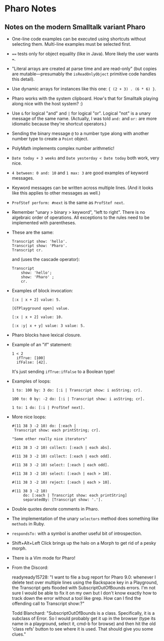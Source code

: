 # Pharo Notes
## Notes on the modern Smalltalk variant Pharo

* One-line code examples can be executed using shortcuts without selecting
  them. Multi-line examples must be selected first.
* `==` tests only for object equality (like in Java). More likely the user
  wants `=`.
* "Literal arrays are created at parse time and are read-only" (but copies are
  mutable—presumably the `isReadOnlyObject` primitive code handles this detail).
* Use dynamic arrays for instances like this one: `{ (2 + 3) . (6 * 6) }`.
* Pharo works with the system clipboard. How's that for Smalltalk playing
  along nice with the host system? :)
* Use `&` for logical "and" and `|` for logical "or". Logical "not" is a unary
  message of the same name. (Actually, I was told `and:` and `or:` are more
  idiomatic because they're shortcut operators.)
* Sending the binary message `@` to a number type along with another number
  type to create a `Point` object.
* PolyMath implements complex number arithmetic!
* `Date today + 3 weeks` and `Date yesterday < Date today` both work, very
  nice.
* `4 between: 0 and: 10` and `1 max: 3` are good examples of keyword messages.
* Keyword messages can be written across multiple lines. (And it looks like
  this applies to other messages as well.)
* `ProfStef perform: #next` is the same as `ProfStef next`.
* Remember "unary > binary > keyword", "left to right". There is no algebraic
  order of operations. All exceptions to the rules need to be implemented with
  parentheses.
* These are the same:

    ```pharo
    Transcript show: 'hello'.
    Transcript show: 'Pharo'.
    Transcript cr.
    ```
    
    and (uses the cascade operator):

    ```pharo
    Transcript 
	    show: 'hello';
	    show: 'Pharo' ;
	    cr.
    ```
* Examples of block invocation:

    ```pharo
    [:x | x + 2] value: 5.

    [GTPlayground open] value.

    [:x | x + 2] value: 10.

    [:x :y| x + y] value: 3 value: 5.
    ```
* Pharo blocks have lexical closure.
* Example of an "if" statement:

    ```pharo
    1 < 2
      ifTrue: [100]
      ifFalse: [42].
    ```

    It's just sending `ifTrue:ifFalse` to a Boolean type!
* Examples of loops:

    ```pharo
    1 to: 100 by: 3 do: [:i | Transcript show: i asString; cr].
    
    100 to: 0 by: -2 do: [:i | Transcript show: i asString; cr].
    
    1 to: 1 do: [:i | ProfStef next].
    ```
* More nice loops:

    ```pharo
    #(11 38 3 -2 10) do: [:each |
     Transcript show: each printString; cr].

    "Some other really nice iterators"
    
    #(11 38 3 -2 10) collect: [:each | each abs].
    
    #(11 38 3 -2 10) collect: [:each | each odd].
    
    #(11 38 3 -2 10) select: [:each | each odd].
    
    #(11 38 3 -2 10) select: [:each | each > 10].
    
    #(11 38 3 -2 10) reject: [:each | each > 10].
    
    #(11 38 3 -2 10) 
         do: [:each | Transcript show: each printString]
         separatedBy: [Transcript show: '.'].
    ```
* Double quotes denote comments in Pharo.
* The implementation of the unary `selectors` method does something like
  `methods` in Ruby.
* `respondsTo:` with a symbol is another useful bit of introspection.
* Shift+Alt+Left Click brings up the halo on a Morph to get rid of a pesky morph.
* There is a Vim mode for Pharo!
* From the Discord:

  readyready15728: "I want to file a bug report for Pharo 9.0: whenever I delete text over multiple lines using the Backspace key in a Playground, the Transcript gets flooded with SubscriptOutOfBounds errors. I'm not sure I would be able to fix it on my own but I don't know exactly how to track down the error without a tool like grep. How can I find the offending call to Transcript show:?"

  Todd Blanchard: "SubscriptOutOfBounds is a class.  Specifically, it is a subclass of Error.  So I would probably get it up in the browser (type its name in a playground, select it, cmd-b for browse) and then hit the old 'class refs' button to see where it is used.  That should give you some clues."

